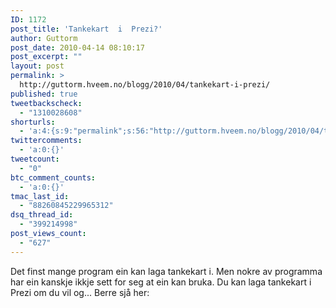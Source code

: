 ```yaml
---
ID: 1172
post_title: 'Tankekart  i  Prezi?'
author: Guttorm
post_date: 2010-04-14 08:10:17
post_excerpt: ""
layout: post
permalink: >
  http://guttorm.hveem.no/blogg/2010/04/tankekart-i-prezi/
published: true
tweetbackscheck:
  - "1310028608"
shorturls:
  - 'a:4:{s:9:"permalink";s:56:"http://guttorm.hveem.no/blogg/2010/04/tankekart-i-prezi/";s:7:"tinyurl";s:26:"http://tinyurl.com/y2wwrhx";s:4:"isgd";s:18:"http://is.gd/brXov";s:5:"bitly";s:20:"http://bit.ly/99uCIs";}'
twittercomments:
  - 'a:0:{}'
tweetcount:
  - "0"
btc_comment_counts:
  - 'a:0:{}'
tmac_last_id:
  - "88260845229965312"
dsq_thread_id:
  - "399214998"
post_views_count:
  - "627"
---
```

Det finst mange program ein kan laga tankekart i. Men nokre av programma har ein kanskje ikkje sett for seg at ein kan bruka.  Du kan laga tankekart i Prezi om du vil og... Berre sjå her: <object classid="clsid:d27cdb6e-ae6d-11cf-96b8-444553540000" width="480" height="385" codebase="http://download.macromedia.com/pub/shockwave/cabs/flash/swflash.cab#version=6,0,40,0"><param name="allowFullScreen" value="true" /><param name="allowscriptaccess" value="always" /><param name="src" value="http://www.youtube.com/v/2UQh7UeTvek&amp;hl=en_US&amp;fs=1&amp;rel=0" /><param name="allowfullscreen" value="true" /><embed type="application/x-shockwave-flash" width="480" height="385" src="http://www.youtube.com/v/2UQh7UeTvek&amp;hl=en_US&amp;fs=1&amp;rel=0" allowscriptaccess="always" allowfullscreen="true"></embed></object>